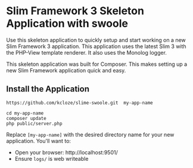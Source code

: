 # Slim Framework 3 Skeleton Application with swoole

Use this skeleton application to quickly setup and start working on a new Slim Framework 3 application. This application uses the latest Slim 3 with the PHP-View template renderer. It also uses the Monolog logger.

This skeleton application was built for Composer. This makes setting up a new Slim Framework application quick and easy.

## Install the Application

```
https://github.com/kcloze/slime-swoole.git  my-app-name

cd my-app-name
composer update
php public/server.php

```

    
Replace `[my-app-name]` with the desired directory name for your new application. You'll want to:

* Open your browser: http://localhost:9501/
* Ensure `logs/` is web writeable




